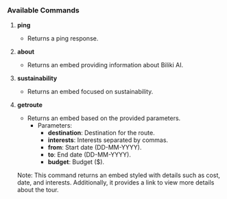 ### Available Commands

1. **ping**
   - Returns a ping response.

2. **about**
   - Returns an embed providing information about Biliki AI.

3. **sustainability**
   - Returns an embed focused on sustainability.

4. **getroute**
   - Returns an embed based on the provided parameters. 
     - Parameters:
       - **destination**: Destination for the route.
       - **interests**: Interests separated by commas.
       - **from**: Start date (DD-MM-YYYY).
       - **to**: End date (DD-MM-YYYY).
       - **budget**: Budget ($).

   Note: This command returns an embed styled with details such as cost, date, and interests. Additionally, it provides a link to view more details about the tour.

